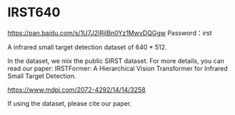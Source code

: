# IRST640
https://pan.baidu.com/s/1U7J2lRjIBn0Yz1MwvDQGgw 
Password：irst

A infrared small target detection dataset of 640 * 512.

In the dataset, we mix the public SIRST dataset. For more details, you can read our paper: IRSTFormer: A Hierarchical Vision Transformer for Infrared Small Target Detection.

https://www.mdpi.com/2072-4292/14/14/3258

If using the dataset, please cite our paper.
